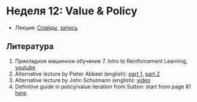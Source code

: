 # Неделя 12: Value & Policy

* Лекция: [Слайды](https://docs.google.com/presentation/d/1dyTsV4MfLb006VHMQvrMTEvSMjsN4B4ymoiWl-HrqVs/edit#slide=id.g2378c670b6_0_303), [запись](https://disk.yandex.ru/i/qsYgN53mviDpQw)

## Литература

1. Прикладное машинное обучение 7. Intro to Reinforcement Learning, [youtube](https://www.youtube.com/watch?v=BwLIPEUkjxQ&list=PL4_hYwCyhAvY7k32D65q3xJVo8X8dc3Ye&index=8&ab_channel=%D0%9B%D0%B5%D0%BA%D1%82%D0%BE%D1%80%D0%B8%D0%B9%D0%A4%D0%9F%D0%9C%D0%98)
2. Alternative lecture by Pieter Abbeel (english): [part 1](https://www.youtube.com/watch?v=i0o-ui1N35U&ab_channel=CS188Spring2013), [part 2](https://www.youtube.com/watch?v=Csiiv6WGzKM&ab_channel=CS188Spring2013)
3. Alternative lecture by John Schulmann (english): [video](https://www.youtube.com/watch?v=IL3gVyJMmhg&ab_channel=IESG-EECSCourseCaptureArchive)
4. Definitive guide in policy/value iteration from Sutton: start from page 81 [here](https://incompleteideas.net/book/the-book-2nd.html).
